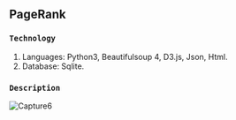 ## PageRank

### `Technology`

1. Languages: Python3, Beautifulsoup 4, D3.js, Json, Html.
2. Database: Sqlite.

### `Description`
![Capture6](https://user-images.githubusercontent.com/58487474/103335946-9dc38480-4a44-11eb-985b-df9ea47d4912.PNG)
